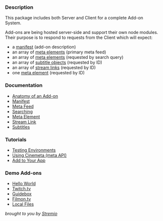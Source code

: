 ### Description

This package includes both Server and Client for a complete Add-on System.

Add-ons are being hosted server-side and support their own node modules. Their purpose is to respond to requests from the Client which will expect:

- a [manifest](/docs/manifest.md) (add-on description)
- an array of [meta elements](/docs/meta/meta.element.md) (primary meta feed)
- an array of [meta elements](/docs/meta/meta.element.md) (requested by search query)
- an array of [subtitle objects](/docs/subtitles/subtitles.object.md) (requested by ID)
- an array of [stream links](/docs/steam/stream.link.md) (requested by ID)
- one [meta element](/docs/meta/meta.element.md) (requested by ID)

### Documentation

- [Anatomy of an Add-on](/docs/README.md)
- [Manifest](/docs/manifest.md)
- [Meta Feed](/docs/api/meta/meta.feed.md)
- [Searching](/docs/api/meta/meta.search.md)
- [Meta Element](/docs/api/meta/meta.element.md)
- [Stream Link](/docs/api/stream/README.md)
- [Subtitles](/docs/api/subtitles/README.md)

### Tutorials

- [Testing Environments](/docs/tutorial/testing.md)
- [Using Cinemeta (meta API)](/docs/tutorial/using-cinemeta.md)
- [Add to Your App](/docs/tutorial/add.to.app.md)

### Demo Add-ons

- [Hello World](https://github.com/Ivshti/addon-helloworld)
- [Twitch.tv](https://github.com/jaruba/stremio-twitch)
- [Guidebox](http://github.com/Stremio/guidebox-stremio)
- [Filmon.tv](http://github.com/Stremio/filmon-stremio)
- [Local Files](http://github.com/Stremio/stremio-local-files)

_brought to you by [Stremio](http://www.strem.io/)_
